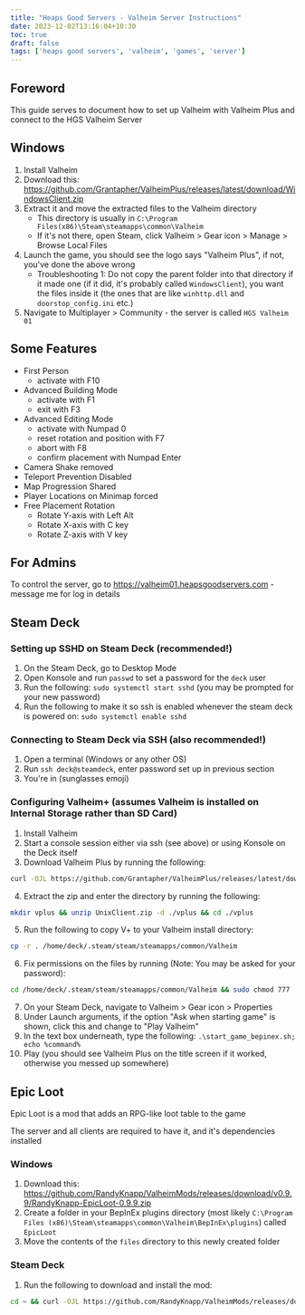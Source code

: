 ```yaml
---
title: "Heaps Good Servers - Valheim Server Instructions"
date: 2023-12-02T13:16:04+10:30
toc: true
draft: false
tags: ['heaps good servers', 'valheim', 'games', 'server']
---
```

## Foreword

This guide serves to document how to set up Valheim with Valheim Plus and connect to the HGS Valheim Server

## Windows

1. Install Valheim
2. Download this: https://github.com/Grantapher/ValheimPlus/releases/latest/download/WindowsClient.zip
3. Extract it and move the extracted files to the Valheim directory
    - This directory is usually in `C:\Program Files(x86)\Steam\steamapps\common\Valheim`
    - If it's not there, open Steam, click Valheim > Gear icon > Manage > Browse Local Files
4. Launch the game, you should see the logo says "Valheim Plus", if not, you've done the above wrong
    - Troubleshooting 1: Do not copy the parent folder into that directory if it made one (if it did, it's probably called `WindowsClient`), you want the files inside it (the ones that are like `winhttp.dll` and `doorstop_config.ini` etc.)
5. Navigate to Multiplayer > Community - the server is called `HGS Valheim 01`

## Some Features

* First Person
    - activate with F10
* Advanced Building Mode
    - activate with F1
    - exit with F3
* Advanced Editing Mode
    - activate with Numpad 0
    - reset rotation and position with F7
    - abort with F8
    - confirm placement with Numpad Enter
* Camera Shake removed
* Teleport Prevention Disabled
* Map Progression Shared
* Player Locations on Minimap forced
* Free Placement Rotation
    - Rotate Y-axis with Left Alt
    - Rotate X-axis with C key
    - Rotate Z-axis with V key

## For Admins

To control the server, go to https://valheim01.heapsgoodservers.com - message me for log in details

## Steam Deck

### Setting up SSHD on Steam Deck (recommended!)

1. On the Steam Deck, go to Desktop Mode
2. Open Konsole and run `passwd` to set a password for the `deck` user
3. Run the following: `sudo systemctl start sshd` (you may be prompted for your new password)
4. Run the following to make it so ssh is enabled whenever the steam deck is powered on: `sudo systemctl enable sshd`

### Connecting to Steam Deck via SSH (also recommended!)

1. Open a terminal (Windows or any other OS)
2. Run `ssh deck@steamdeck`, enter password set up in previous section
3. You're in (sunglasses emoji)

### Configuring Valheim+ (assumes Valheim is installed on Internal Storage rather than SD Card)

1. Install Valheim
2. Start a console session either via ssh (see above) or using Konsole on the Deck itself
3. Download Valheim Plus by running the following:

```sh
curl -OJL https://github.com/Grantapher/ValheimPlus/releases/latest/download/UnixClient.zip
```

4. Extract the zip and enter the directory by running the following:

```sh
mkdir vplus && unzip UnixClient.zip -d ./vplus && cd ./vplus
```

5. Run the following to copy V+ to your Valheim install directory:

```sh
cp -r . /home/deck/.steam/steam/steamapps/common/Valheim
```

6. Fix permissions on the files by running (Note: You may be asked for your password):

```sh
cd /home/deck/.steam/steam/steamapps/common/Valheim && sudo chmod 777 ./start_game_bepinex.sh
```

7. On your Steam Deck, navigate to Valheim > Gear icon > Properties
8. Under Launch arguments, if the option "Ask when starting game" is shown, click this and change to "Play Valheim"
9. In the text box underneath, type the following: `.\start_game_bepinex.sh; echo %command%`
10. Play (you should see Valheim Plus on the title screen if it worked, otherwise you messed up somewhere)

## Epic Loot

Epic Loot is a mod that adds an RPG-like loot table to the game

The server and all clients are required to have it, and it's dependencies installed

### Windows

1. Download this: https://github.com/RandyKnapp/ValheimMods/releases/download/v0.9.9/RandyKnapp-EpicLoot-0.9.9.zip
2. Create a folder in your BepInEx plugins directory (most likely `C:\Program Files (x86)\Steam\steamapps\common\Valheim\BepInEx\plugins`) called `EpicLoot`
3. Move the contents of the `files` directory to this newly created folder

### Steam Deck

1. Run the following to download and install the mod:

```sh
cd ~ && curl -OJL https://github.com/RandyKnapp/ValheimMods/releases/download/v0.9.9/RandyKnapp-EpicLoot-0.9.9.zip && unzip RandyKnapp-EpicLoot-0.9.9.zip -d epicloot && cd epicloot && cd files && mkdir /home/deck/.steam/steam/steamapps/common/Valheim/BepInEx/plugins/EpicLoot && cp -r . /home/deck/.steam/steam/steamapps/common/Valheim/BepInEx/plugins/EpicLoot && cd ~
```
